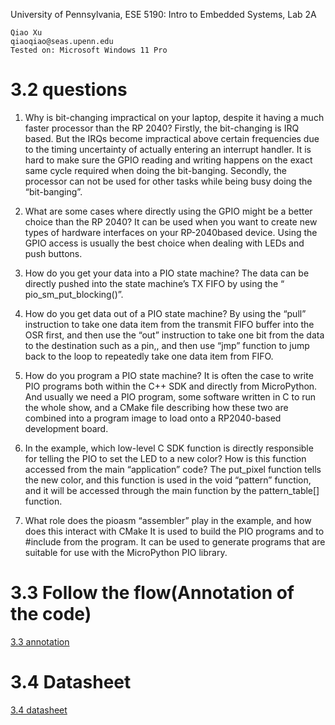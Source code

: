 University of Pennsylvania, ESE 5190: Intro to Embedded Systems, Lab 2A

    Qiao Xu
    qiaoqiao@seas.upenn.edu
    Tested on: Microsoft Windows 11 Pro

# 3.2 questions
1. Why is bit-changing impractical on your laptop, despite it having a much faster processor than the RP 2040?
Firstly, the bit-changing is IRQ based. But the IRQs become impractical above certain frequencies due to the timing uncertainty of actually entering an interrupt handler. It is hard to make sure the GPIO reading and writing happens on the exact same cycle required when doing the bit-banging.
Secondly, the processor can not be used for other tasks while being busy doing the “bit-banging”.

2. What are some cases where directly using the GPIO might be a better choice than the RP 2040?
	It can be used when you want to create new types of hardware interfaces on your RP-2040based device. Using the GPIO access is usually the best choice when dealing with LEDs and push buttons.

3. How do you get your data into a PIO state machine?
The data can be directly pushed into the state machine’s TX FIFO by using the “ pio_sm_put_blocking()”. 

4. How do you get data out of a PIO state machine?
By using the “pull” instruction to take one data item from the transmit FIFO buffer into the OSR first, and then use the “out” instruction to take one bit from the data to the destination such as a pin,, and then use “jmp” function to jump back to the loop to repeatedly take one data item from FIFO.

5. How do you program a PIO state machine?
It is often the case to write PIO programs both within the C++ SDK and directly from MicroPython.
And usually we need a PIO program, some software written in C to run the whole show, and a CMake file describing how these two are combined into a program image to load onto a RP2040-based development board.

6. In the example, which low-level C SDK function is directly responsible for telling the PIO to set the LED to a new color? How is this function accessed from the main “application” code?
	The put_pixel function tells the new color, and this function is used in the void “pattern” function, and it will be accessed through the main function by the pattern_table[] function.

7. What role does the pioasm “assembler” play in the example, and how does this interact with CMake
It is used to build the PIO programs and to #include from the program. It can be used to generate programs that are suitable for use with the MicroPython PIO library.

# 3.3 Follow the flow(Annotation of the code)
[3.3 annotation](https://github.com/23qiaoqiaoo/ese5190-2022-lab2-into-the-void-star/blob/9145ebe13a1cfc03275d63b546fdc448a64cb02e/3.3%20annotation.docx "3.3 annotation")
# 3.4 Datasheet
[3.4 datasheet](http://https://github.com/23qiaoqiaoo/ese5190-2022-lab2-into-the-void-star/blob/935e004791342202cf4c44891b5fdded6d76ba84/Q.xlsx)
